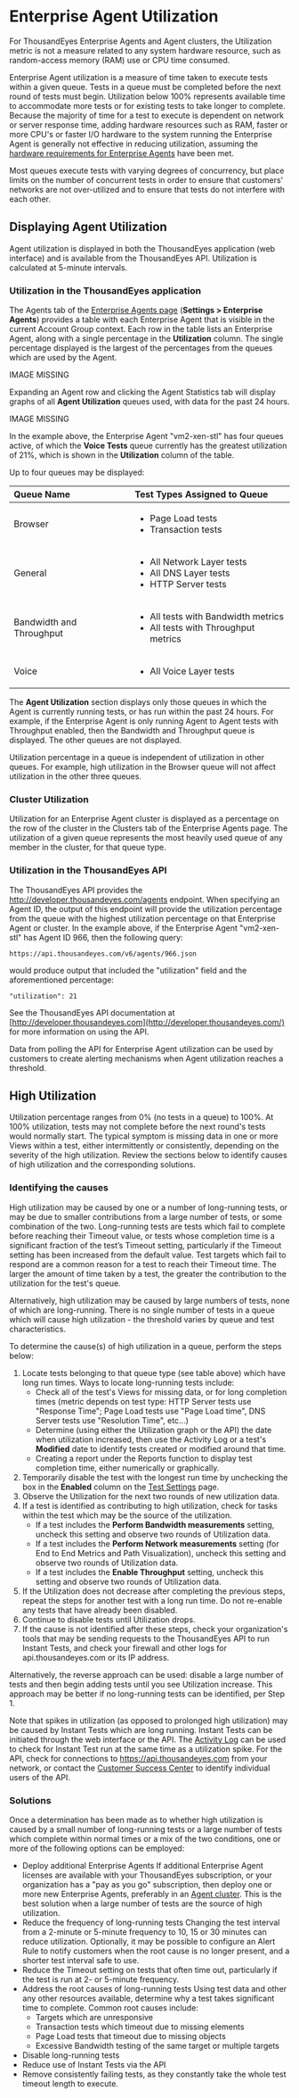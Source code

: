 # Enterprise Agent Utilization

For ThousandEyes Enterprise Agents and Agent clusters, the Utilization metric is not a measure related to any system hardware resource, such as random-access memory \(RAM\) use or CPU time consumed.

Enterprise Agent utilization is a measure of time taken to execute tests within a given queue.  Tests in a queue must be completed before the next round of tests must begin. Utilization below 100% represents available time to accommodate more tests or for existing tests to take longer to complete.  Because the majority of time for a test to execute is dependent on network or server response time, adding hardware resources such as RAM, faster or more CPU's or faster I/O hardware to the system running the Enterprise Agent is generally not effective in reducing utilization, assuming the [hardware requirements for Enterprise Agents](https://success.thousandeyes.com/PublicArticlePage?articleIdParam=kA0E0000000CmnbKAC#Hardware) have been met.

Most queues execute tests with varying degrees of concurrency, but place limits on the number of concurrent tests in order to ensure that customers' networks are not over-utilized and to ensure that tests do not interfere with each other.

## Displaying Agent Utilization

Agent utilization is displayed in both the ThousandEyes application \(web interface\) and is available from the ThousandEyes API. Utilization is calculated at 5-minute intervals.

### Utilization in the ThousandEyes application

The Agents tab of the [Enterprise Agents page](https://app.stg.thousandeyes.com/settings/agents/enterprise/) \(**Settings &gt; Enterprise Agents**\) provides a table with each Enterprise Agent that is visible in the current Account Group context. Each row in the table lists an Enterprise Agent, along with a single percentage in the **Utilization** column. The single percentage displayed is the largest of the percentages from the queues which are used by the Agent.

IMAGE MISSING

Expanding an Agent row and clicking the Agent Statistics tab will display graphs of all **Agent Utilization** queues used, with data for the past 24 hours.

IMAGE MISSING

In the example above, the Enterprise Agent "vm2-xen-stl" has four queues active, of which the **Voice Tests** queue currently has the greatest utilization of 21%, which is shown in the **Utilization** column of the table.

Up to four queues may be displayed:

<table>
  <thead>
    <tr>
      <th style="text-align:left"><b>Queue Name</b>
      </th>
      <th style="text-align:left"><b>Test Types Assigned to Queue</b>
      </th>
    </tr>
  </thead>
  <tbody>
    <tr>
      <td style="text-align:left">Browser</td>
      <td style="text-align:left">
        <ul>
          <li>Page Load tests</li>
          <li>Transaction tests</li>
        </ul>
      </td>
    </tr>
    <tr>
      <td style="text-align:left">General</td>
      <td style="text-align:left">
        <ul>
          <li>All Network Layer tests</li>
          <li>All DNS Layer tests</li>
          <li>HTTP Server tests</li>
        </ul>
      </td>
    </tr>
    <tr>
      <td style="text-align:left">Bandwidth and Throughput</td>
      <td style="text-align:left">
        <ul>
          <li>All tests with Bandwidth metrics</li>
          <li>All tests with Throughput metrics</li>
        </ul>
      </td>
    </tr>
    <tr>
      <td style="text-align:left">Voice</td>
      <td style="text-align:left">
        <ul>
          <li>All Voice Layer tests</li>
        </ul>
      </td>
    </tr>
  </tbody>
</table>

The **Agent Utilization** section displays only those queues in which the Agent is currently running tests, or has run within the past 24 hours. For example, if the Enterprise Agent is only running Agent to Agent tests with Throughput enabled, then the Bandwidth and Throughput queue is displayed. The other queues are not displayed.

Utilization percentage in a queue is independent of utilization in other queues.  For example, high utilization in the Browser queue will not affect utilization in the other three queues.

### Cluster Utilization

Utilization for an Enterprise Agent cluster is displayed as a percentage on the row of the cluster in the Clusters tab of the Enterprise Agents page.  The utilization of a given queue represents the most heavily used queue of any member in the cluster, for that queue type.

### Utilization in the ThousandEyes API

The ThousandEyes API provides the http://developer.thousandeyes.com/agents endpoint.  When specifying an Agent ID, the output of this endpoint will provide the utilization percentage from the queue with the highest utilization percentage on that Enterprise Agent or cluster.  In the example above, if the Enterprise Agent "vm2-xen-stl" has Agent ID 966, then the following query:

```text
https://api.thousandeyes.com/v6/agents/966.json
```

would produce output that included the "utilization" field and the aforementioned percentage:

`"utilization": 21`

See the ThousandEyes API documentation at [http://developer.thousandeyes.com](http://developer.thousandeyes.com/) for more information on using the API.

Data from polling the API for Enterprise Agent utilization can be used by customers to create alerting mechanisms when Agent utilization reaches a threshold.

## High Utilization

Utilization percentage ranges from 0% \(no tests in a queue\) to 100%.  At 100% utilization, tests may not complete before the next round's tests would normally start.  The typical symptom is missing data in one or more Views within a test, either intermittently or consistently, depending on the severity of the high utilization.  Review the sections below to identify causes of high utilization and the corresponding solutions.

### Identifying the causes

High utilization may be caused by one or a number of long-running tests, or may be due to smaller contributions from a large number of tests, or some combination of the two. Long-running tests are tests which fail to complete before reaching their Timeout value, or tests whose completion time is a significant fraction of the test’s Timeout setting, particularly if the Timeout setting has been increased from the default value. Test targets which fail to respond are a common reason for a test to reach their Timeout time. The larger the amount of time taken by a test, the greater the contribution to the utilization for the test's queue.

Alternatively, high utilization may be caused by large numbers of tests, none of which are long-running. There is no single number of tests in a queue which will cause high utilization - the threshold varies by queue and test characteristics.

To determine the cause\(s\) of high utilization in a queue, perform the steps below:

1. Locate tests belonging to that queue type \(see table above\) which have long run times.  Ways to locate long-running tests include:
   * Check all of the test's Views for missing data, or for long completion times \(metric depends on test type: HTTP Server tests use "Response Time"; Page Load tests use "Page Load time", DNS Server tests use "Resolution Time", etc...\)
   * Determine \(using either the Utilization graph or the API\) the date when utilization increased, then use the Activity Log or a test's **Modified** date to identify tests created or modified around that time.
   * Creating a report under the Reports function to display test completion time, either numerically or graphically.
2. Temporarily disable the test with the longest run time by unchecking the box in the **Enabled** column on the [Test Settings](https://app.thousandeyes.com/settings/tests/) page.
3. Observe the Utilization for the next two rounds of new utilization data.
4. If a test is identified as contributing to high utilization, check for tasks within the test which may be the source of the utilization.
   * If a test includes the **Perform Bandwidth measurements** setting, uncheck this setting and observe two rounds of Utilization data.
   * If a test includes the **Perform Network measurements** setting \(for End to End Metrics and Path Visualization\), uncheck this setting and observe two rounds of Utilization data.
   * If a test includes the **Enable Throughput** setting, uncheck this setting and observe two rounds of Utilization data.
5. If the Utilization does not decrease after completing the previous steps, repeat the steps for another test with a long run time. Do not re-enable any tests that have already been disabled.
6. Continue to disable tests until Utilization drops.
7. If the cause is not identified after these steps, check your organization's tools that may be sending requests to the ThousandEyes API to run Instant Tests, and check your firewall and other logs for api.thousandeyes.com or its IP address.

 Alternatively, the reverse approach can be used: disable a large number of tests and then begin adding tests until you see Utilization increase. This approach may be better if no long-running tests can be identified, per Step 1.

Note that spikes in utilization \(as opposed to prolonged high utilization\) may be caused by Instant Tests which are long running. Instant Tests can be initiated through the web interface or the API.  The [Activity Log](https://success.thousandeyes.com/PublicArticlePage?articleIdParam=kA0E0000000CmnNKAS) can be used to check for Instant Test run at the same time as a utilization spike. For the API, check for connections to https://api.thousandeyes.com from your network, or contact the [Customer Success Center](mailto:support@thousandeyes.com) to identify individual users of the API.

### Solutions

 Once a determination has been made as to whether high utilization is caused by a small number of long-running tests or a large number of tests which complete within normal times or a mix of the two conditions, one or more of the following options can be employed:

* Deploy additional Enterprise Agents  If additional Enterprise Agent licenses are available with your ThousandEyes subscription, or your organization has a "pay as you go" subscription, then deploy one or more new Enterprise Agents, preferably in an [Agent cluster](https://success.thousandeyes.com/PublicArticlePage?articleIdParam=kA0E0000000CmngKAC). This is the best solution when a large number of tests are the source of high utilization.
* Reduce the frequency of long-running tests  Changing the test interval from a 2-minute or 5-minute frequency to 10, 15 or 30 minutes can reduce utilization.  Optionally, it may be possible to configure an Alert Rule to notify customers when the root cause is no longer present, and a shorter test interval safe to use.
* Reduce the Timeout setting on tests that often time out, particularly if the test is run at 2- or 5-minute frequency.
* Address the root causes of long-running tests  Using test data and other any other resources available, determine why a test takes significant time to complete. Common root causes include:
  * Targets which are unresponsive
  * Transaction tests which timeout due to missing elements
  * Page Load tests that timeout due to missing objects
  * Excessive Bandwidth testing of the same target or multiple targets
* Disable long-running tests
* Reduce use of Instant Tests via the API
* Remove consistently failing tests, as they constantly take the whole test timeout length to execute.

